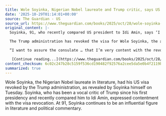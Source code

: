 ```yaml
---
title: Wole Soyinka, Nigerian Nobel laureate and Trump critic, says US visa revoked
date: '2025-10-29T01:14:01+00:00'
source: The Guardian - US
source_url: https://www.theguardian.com/books/2025/oct/28/wole-soyinka-nobel-us-visa-trump
original_content: |-
  Soyinka, 91, who recently compared US president to Idi Amin, says ‘I have no visa – I am banned’

  The Trump administration has revoked the visa for Wole Soyinka, the acclaimed Nigerian Nobel prize-winning writer who has been critical of Trump since his first presidency, Soyinka revealed on Tuesday.

  “I want to assure the consulate … that I’m very content with the revocation of my visa,” Soyinka, who won the 1986 Nobel prize for literature, told a news conference.

   [Continue reading...](https://www.theguardian.com/books/2025/oct/28/wole-soyinka-nobel-us-visa-trump)
content_checksum: 6c02c247b28c5159f536cd190482f92576a2cee5da5e0b4f2119be2a6c4378e2
summarized: true
---
```


Wole Soyinka, the Nigerian Nobel laureate in literature, had his US visa revoked by the Trump administration, as revealed by Soyinka himself on Tuesday. Soyinka, who has been a vocal critic of Trump since his first presidency and recently compared him to Idi Amin, expressed contentment with the visa revocation. At 91, Soyinka continues to be an influential figure in literature and political commentary.